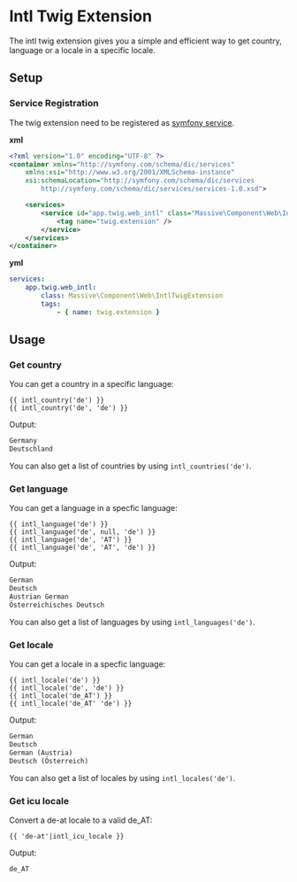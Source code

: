 # Intl Twig Extension

The intl twig extension gives you a simple and efficient way to get country, language or a locale in a specific locale.

## Setup

### Service Registration

The twig extension need to be registered as [symfony service](http://symfony.com/doc/current/service_container.html).

**xml**

```xml
<?xml version="1.0" encoding="UTF-8" ?>
<container xmlns="http://symfony.com/schema/dic/services"
    xmlns:xsi="http://www.w3.org/2001/XMLSchema-instance"
    xsi:schemaLocation="http://symfony.com/schema/dic/services
        http://symfony.com/schema/dic/services/services-1.0.xsd">

    <services>
        <service id="app.twig.web_intl" class="Massive\Component\Web\IntlTwigExtension">
            <tag name="twig.extension" />
        </service>
    </services>
</container>
```

**yml**

```yml
services:
    app.twig.web_intl:
        class: Massive\Component\Web\IntlTwigExtension
        tags:
            - { name: twig.extension }
```

## Usage

### Get country

You can get a country in a specific language:

```twig
{{ intl_country('de') }}
{{ intl_country('de', 'de') }}
```

Output:

```html
Germany
Deutschland
```

You can also get a list of countries by using `intl_countries('de')`.

### Get language

You can get a language in a specfic language:

```twig
{{ intl_language('de') }}
{{ intl_language('de', null, 'de') }}
{{ intl_language('de', 'AT') }}
{{ intl_language('de', 'AT', 'de') }}
```

Output:

```html
German
Deutsch
Austrian German
Österreichisches Deutsch
```

You can also get a list of languages by using `intl_languages('de')`.

### Get locale

You can get a locale in a specfic language:

```twig
{{ intl_locale('de') }}
{{ intl_locale('de', 'de') }}
{{ intl_locale('de_AT') }}
{{ intl_locale('de_AT' 'de') }}
```

Output:

```html
German
Deutsch
German (Austria)
Deutsch (Österreich)
```

You can also get a list of locales by using `intl_locales('de')`.

### Get icu locale

Convert a de-at locale to a valid de_AT:

```twig
{{ 'de-at'|intl_icu_locale }}
```

Output:

```html
de_AT
```

